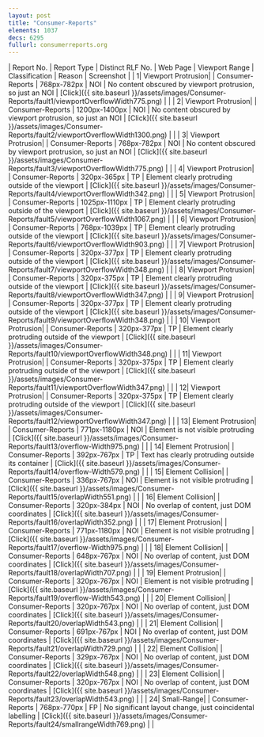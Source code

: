 ```yaml
---
layout: post
title: "Consumer-Reports"
elements: 1037
decs: 6295
fullurl: consumerreports.org
---
```

| Report No. | Report Type | Distinct RLF No. | Web Page | Viewport Range | Classification | Reason | Screenshot |
| 1| Viewport Protrusion| | Consumer-Reports | 768px-782px | NOI | No content obscured by viewport protrusion, so just an NOI | [Click]({{ site.baseurl }}/assets/images/Consumer-Reports/fault1/viewportOverflowWidth775.png) | |
| 2| Viewport Protrusion| | Consumer-Reports | 1200px-1400px | NOI | No content obscured by viewport protrusion, so just an NOI | [Click]({{ site.baseurl }}/assets/images/Consumer-Reports/fault2/viewportOverflowWidth1300.png) | |
| 3| Viewport Protrusion| | Consumer-Reports | 768px-782px | NOI | No content obscured by viewport protrusion, so just an NOI | [Click]({{ site.baseurl }}/assets/images/Consumer-Reports/fault3/viewportOverflowWidth775.png) | |
| 4| Viewport Protrusion| | Consumer-Reports | 320px-365px | TP | Element clearly protruding outside of the viewport | [Click]({{ site.baseurl }}/assets/images/Consumer-Reports/fault4/viewportOverflowWidth342.png) | |
| 5| Viewport Protrusion| | Consumer-Reports | 1025px-1110px | TP | Element clearly protruding outside of the viewport | [Click]({{ site.baseurl }}/assets/images/Consumer-Reports/fault5/viewportOverflowWidth1067.png) | |
| 6| Viewport Protrusion| | Consumer-Reports | 768px-1039px | TP | Element clearly protruding outside of the viewport | [Click]({{ site.baseurl }}/assets/images/Consumer-Reports/fault6/viewportOverflowWidth903.png) | |
| 7| Viewport Protrusion| | Consumer-Reports | 320px-377px | TP | Element clearly protruding outside of the viewport | [Click]({{ site.baseurl }}/assets/images/Consumer-Reports/fault7/viewportOverflowWidth348.png) | |
| 8| Viewport Protrusion| | Consumer-Reports | 320px-375px | TP | Element clearly protruding outside of the viewport | [Click]({{ site.baseurl }}/assets/images/Consumer-Reports/fault8/viewportOverflowWidth347.png) | |
| 9| Viewport Protrusion| | Consumer-Reports | 320px-377px | TP | Element clearly protruding outside of the viewport | [Click]({{ site.baseurl }}/assets/images/Consumer-Reports/fault9/viewportOverflowWidth348.png) | |
| 10| Viewport Protrusion| | Consumer-Reports | 320px-377px | TP | Element clearly protruding outside of the viewport | [Click]({{ site.baseurl }}/assets/images/Consumer-Reports/fault10/viewportOverflowWidth348.png) | |
| 11| Viewport Protrusion| | Consumer-Reports | 320px-375px | TP | Element clearly protruding outside of the viewport | [Click]({{ site.baseurl }}/assets/images/Consumer-Reports/fault11/viewportOverflowWidth347.png) | |
| 12| Viewport Protrusion| | Consumer-Reports | 320px-375px | TP | Element clearly protruding outside of the viewport | [Click]({{ site.baseurl }}/assets/images/Consumer-Reports/fault12/viewportOverflowWidth347.png) | |
| 13| Element Protrusion| | Consumer-Reports | 771px-1180px | NOI | Element is not visible protruding | [Click]({{ site.baseurl }}/assets/images/Consumer-Reports/fault13/overflow-Width975.png) | |
| 14| Element Protrusion| | Consumer-Reports | 392px-767px | TP | Text has clearly protruding outside its container | [Click]({{ site.baseurl }}/assets/images/Consumer-Reports/fault14/overflow-Width579.png) | |
| 15| Element Collision| | Consumer-Reports | 336px-767px | NOI | Element is not visible protruding | [Click]({{ site.baseurl }}/assets/images/Consumer-Reports/fault15/overlapWidth551.png) | |
| 16| Element Collision| | Consumer-Reports | 320px-384px | NOI | No overlap of content, just DOM coordinates | [Click]({{ site.baseurl }}/assets/images/Consumer-Reports/fault16/overlapWidth352.png) | |
| 17| Element Protrusion| | Consumer-Reports | 771px-1180px | NOI | Element is not visible protruding | [Click]({{ site.baseurl }}/assets/images/Consumer-Reports/fault17/overflow-Width975.png) | |
| 18| Element Collision| | Consumer-Reports | 648px-767px | NOI | No overlap of content, just DOM coordinates | [Click]({{ site.baseurl }}/assets/images/Consumer-Reports/fault18/overlapWidth707.png) | |
| 19| Element Protrusion| | Consumer-Reports | 320px-767px | NOI | Element is not visible protruding | [Click]({{ site.baseurl }}/assets/images/Consumer-Reports/fault19/overflow-Width543.png) | |
| 20| Element Collision| | Consumer-Reports | 320px-767px | NOI | No overlap of content, just DOM coordinates | [Click]({{ site.baseurl }}/assets/images/Consumer-Reports/fault20/overlapWidth543.png) | |
| 21| Element Collision| | Consumer-Reports | 691px-767px | NOI | No overlap of content, just DOM coordinates | [Click]({{ site.baseurl }}/assets/images/Consumer-Reports/fault21/overlapWidth729.png) | |
| 22| Element Collision| | Consumer-Reports | 329px-767px | NOI | No overlap of content, just DOM coordinates | [Click]({{ site.baseurl }}/assets/images/Consumer-Reports/fault22/overlapWidth548.png) | |
| 23| Element Collision| | Consumer-Reports | 320px-767px | NOI | No overlap of content, just DOM coordinates | [Click]({{ site.baseurl }}/assets/images/Consumer-Reports/fault23/overlapWidth543.png) | |
| 24| Small-Range| | Consumer-Reports | 768px-770px | FP | No significant layout change, just coincidental labelling | [Click]({{ site.baseurl }}/assets/images/Consumer-Reports/fault24/smallrangeWidth769.png) | |

